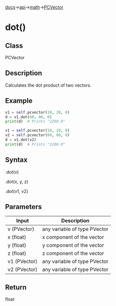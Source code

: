 [docs](/docs/)→[api](/docs/api)→[math](/docs/api/math/)→[PCVector](/docs/api/math/PCVector/PCVector.md)

# dot()

## Class

PCVector

## Description

Calculates the dot product of two vectors.

## Example

```py
v1 = self.pcvector(10, 20, 0)
d = v1.dot(60, 80, 0)
print(d)  # Prints "2200.0"
```

```py
v1 = self.pcvector(10, 20, 0)
v2 = self.pcvector(60, 80, 0)
d = v1.dot(v2)
print(d)  # Prints "2200.0"
```

## Syntax

.dot(v)

.dot(x, y, z)

.dot(v1, v2)

## Parameters

| Input | Description |
|-------|-------------|
| v	(PVector)	| any variable of type PVector |
| x	(float)	| x component of the vector |
| y	(float)	| y component of the vector |
| z	(float)	| z component of the vector |
| v1	(PVector)	| any variable of type PVector |
| v2	(PVector)	| any variable of type PVector |

## Return

float
